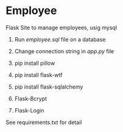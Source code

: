 # Employee
Flask Site to manage employees, usig mysql 

1. Run _employee.sql_ file on a database
2. Change connection string in _app.py_ file



1. pip install pillow
2. pip install flask-wtf
3. pip install flask-sqlalchemy
4. Flask-Bcrypt
5. Flask-Login


See requirements.txt for detail




